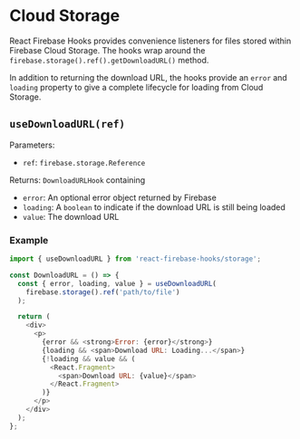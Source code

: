 # Cloud Storage

React Firebase Hooks provides convenience listeners for files stored within
Firebase Cloud Storage. The hooks wrap around the `firebase.storage().ref().getDownloadURL()` method.

In addition to returning the download URL, the hooks provide an `error` and `loading` property
to give a complete lifecycle for loading from Cloud Storage.

## `useDownloadURL(ref)`

Parameters:

- `ref`: `firebase.storage.Reference`

Returns:
`DownloadURLHook` containing

- `error`: An optional error object returned by Firebase
- `loading`: A `boolean` to indicate if the download URL is still being loaded
- `value`: The download URL

### Example

```js
import { useDownloadURL } from 'react-firebase-hooks/storage';

const DownloadURL = () => {
  const { error, loading, value } = useDownloadURL(
    firebase.storage().ref('path/to/file')
  );

  return (
    <div>
      <p>
        {error && <strong>Error: {error}</strong>}
        {loading && <span>Download URL: Loading...</span>}
        {!loading && value && (
          <React.Fragment>
            <span>Download URL: {value}</span>
          </React.Fragment>
        )}
      </p>
    </div>
  );
};
```
